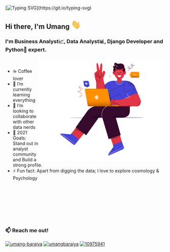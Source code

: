 [![Typing SVG](https://readme-typing-svg.herokuapp.com?font=Nunito&size=35&center=true&vCenter=true&width=1000&height=80&lines=Namaste+%F0%9F%99%8F+;Welcome+to+Umang's+GitHub+profile...!)](https://git.io/typing-svg)


## Hi there, I'm Umang <img src="Media\waving-hand.gif" alt="hi" width="30px">

### I'm Business Analyst📈, Data Analyst📊, Django Developer and Python🐍 expert.


<img align="right" alt="GIF" src="https://github.com/umangbaraiya/umangbaraiya/blob/main/Media/Hi.png?raw=true" width="400" height="320" />

<br>

- ☕ Coffee lover
- 🌱 I’m currently learning everything
- 💞️ I’m looking to collaborate with other data nerds
- 🥅 2021 Goals: Stand out in analyst community and Build a strong profile. 
- ⚡ Fun fact: Apart from digging the data; I love to explore cosmology & Psychology

<br>
<br>
<br>
<br>
<br>
<br>

##

### :mailbox: Reach me out!

<p align="left">
<a href="https://linkedin.com/in/umang-baraiya" target="blank"><img align="center" src="https://raw.githubusercontent.com/rahuldkjain/github-profile-readme-generator/master/src/images/icons/Social/linked-in-alt.svg" alt="umang-baraiya" height="30" width="40" /></a>
<a href="https://twitter.com/umangbaraiya" target="blank"><img align="center" src="https://raw.githubusercontent.com/rahuldkjain/github-profile-readme-generator/master/src/images/icons/Social/twitter.svg" alt="umangbaraiya" height="30" width="40" /></a>
<a href="https://stackoverflow.com/users/10975941" target="blank"><img align="center" src="https://raw.githubusercontent.com/rahuldkjain/github-profile-readme-generator/master/src/images/icons/Social/stack-overflow.svg" alt="10975941" height="30" width="40" /></a>
</p>

<!--
**umangbaraiya/umangbaraiya** is a ✨ _special_ ✨ repository because its `README.md` (this file) appears on your GitHub profile.

Here are some ideas to get you started:

- 🔭 I’m currently working on ...
- 🌱 I’m currently learning ...
- 👯 I’m looking to collaborate on ...
- 🤔 I’m looking for help with ...
- 💬 Ask me about ...
- 📫 How to reach me: ...
- 😄 Pronouns: ...
- ⚡ Fun fact: ...
-->
